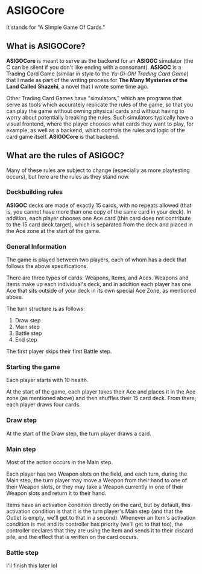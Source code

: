 # ASIGOCore
It stands for "A SImple Game Of Cards."

## What is ASIGOCore?
**ASIGOCore** is meant to serve as the backend for an **ASIGOC** simulator (the C can be silent if you don't like ending with a consonant). **ASIGOC** is a Trading Card Game (similar in style to the *Yu-Gi-Oh! Trading Card Game*) that I made as part of the writing process for **The Many Mysteries of the Land Called Shazehi**, a novel that I wrote some time ago. 

Other Trading Card Games have "simulators," which are programs that serve as tools which accurately replicate the rules of the game, so that you can play the game without owning physical cards and without having to worry about potentially breaking the rules. Such simulators typically have a visual frontend, where the player chooses what cards they want to play, for example, as well as a backend, which controls the rules and logic of the card game itself. **ASIGOCore** is that backend. 

## What are the rules of ASIGOC?
Many of these rules are subject to change (especially as more playtesting occurs), but here are the rules as they stand now. 

### Deckbuilding rules
**ASIGOC** decks are made of exactly 15 cards, with no repeats allowed (that is, you cannot have more than one copy of the same card in your deck). In addition, each player chooses one Ace card (this card does not contribute to the 15 card deck target), which is separated from the deck and placed in the Ace zone at the start of the game. 

### General Information
The game is played between two players, each of whom has a deck that follows the above specifications.  

There are three types of cards: Weapons, Items, and Aces. Weapons and Items make up each individual's deck, and in addition each player has one Ace that sits outside of your deck in its own special Ace Zone, as mentioned above. 

The turn structure is as follows:

1. Draw step
2. Main step
3. Battle step
4. End step

The first player skips their first Battle step. 

### Starting the game
Each player starts with 10 health.

At the start of the game, each player takes their Ace and places it in the Ace zone (as mentioned above) and then shuffles their 15 card deck. From there, each player draws four cards.

### Draw step
At the start of the Draw step, the turn player draws a card. 

### Main step
Most of the action occurs in the Main step.

Each player has two Weapon slots on the field, and each turn, during the Main step, the turn player may move a Weapon from their hand to one of their Weapon slots, or they may take a Weapon currently in one of their Weapon slots and return it to their hand. 

Items have an activation condition directly on the card, but by default, this activation condition is that it is the turn player's Main step (and that the Outlet is empty, we'll get to that in a second). Whenever an Item's activation condition is met and its controller has priority (we'll get to that too), the controller declares that they are using the Item and sends it to their discard pile, and the effect that is written on the card occurs. 

### Battle step
I'll finish this later lol
